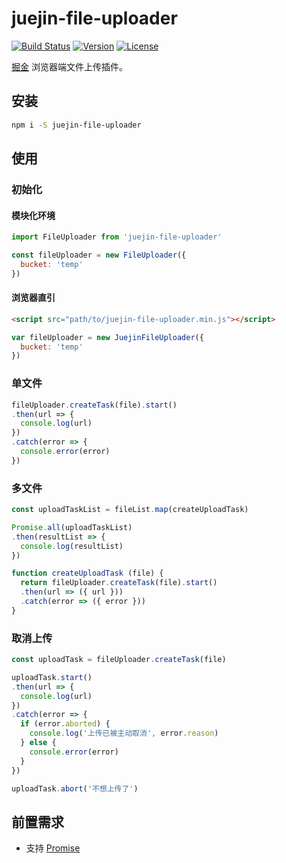 # juejin-file-uploader

[![Build Status](https://img.shields.io/travis/WEBuster/juejin-file-uploader.svg?style=flat-square)](https://travis-ci.org/WEBuster/juejin-file-uploader)
[![Version](https://img.shields.io/npm/v/juejin-file-uploader.svg?style=flat-square)](https://www.npmjs.com/package/juejin-file-uploader)
[![License](https://img.shields.io/npm/l/juejin-file-uploader.svg?style=flat-square)](LICENSE)

[掘金](https://juejin.im) 浏览器端文件上传插件。

## 安装

```bash
npm i -S juejin-file-uploader
```

## 使用

### 初始化

#### 模块化环境

```js
import FileUploader from 'juejin-file-uploader'

const fileUploader = new FileUploader({
  bucket: 'temp'
})
```

#### 浏览器直引

```html
<script src="path/to/juejin-file-uploader.min.js"></script>
```

```js
var fileUploader = new JuejinFileUploader({
  bucket: 'temp'
})
```

### 单文件

```js
fileUploader.createTask(file).start()
.then(url => {
  console.log(url)
})
.catch(error => {
  console.error(error)
})
```

### 多文件

```js
const uploadTaskList = fileList.map(createUploadTask)

Promise.all(uploadTaskList)
.then(resultList => {
  console.log(resultList)
})

function createUploadTask (file) {
  return fileUploader.createTask(file).start()
  .then(url => ({ url }))
  .catch(error => ({ error }))
}
```

### 取消上传

```js
const uploadTask = fileUploader.createTask(file)

uploadTask.start()
.then(url => {
  console.log(url)
})
.catch(error => {
  if (error.aborted) {
    console.log('上传已被主动取消', error.reason)
  } else {
    console.error(error)
  }
})

uploadTask.abort('不想上传了')
```

## 前置需求

- 支持 [Promise](https://developer.mozilla.org/en/docs/Web/JavaScript/Reference/Global_Objects/Promise)
